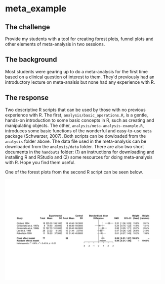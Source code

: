 # meta_example

## The challenge
Provide my students with a tool for creating forest plots, funnel plots and other elements of meta-analysis in two sessions. 

## The background 
Most students were gearing up to do a meta-analysis for the first time based on a clinical question of interest to them. They'd previously had an introductory lecture on meta-analsis but none had any experience with R. 

## The response
Two descriptive R scripts that can be used by those with no previous experience with R. The first, `analysis/basic_operations.R`, is a gentle, hands-on introduction to some basic concepts in R, such as creating and manipulating objects. The other, `analysis/meta-analysis-example.R`, introduces some basic functions of the wonderful and easy-to-use `meta` package (Schwarzer, 2007). Both scripts can be dowloaded from the `analysis` folder above. The data file used in the meta-analysis can be downloaded from the `analysis/data` folder. There are also two short documents in the `handouts` folder: (1) an instructions for downloading and installing R and RStudio and (2) some resources for doing meta-analysis with R. Hope you find them useful. 

One of the forest plots from the second R script can be seen below.

![](images/law_fig3_forest.jpeg)